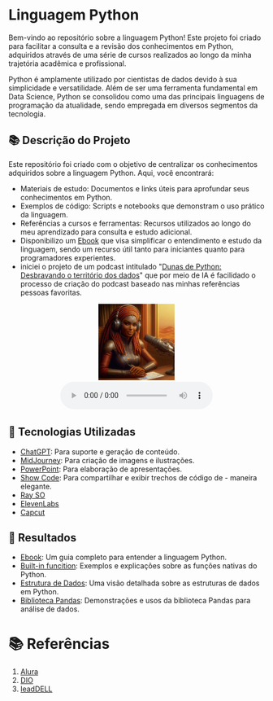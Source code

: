 # Linguagem Python

Bem-vindo ao repositório sobre a linguagem Python! Este projeto foi criado para facilitar a consulta e a revisão dos conhecimentos em Python, adquiridos através de uma série de cursos realizados ao longo da minha trajetória acadêmica e profissional.

Python é amplamente utilizado por cientistas de dados devido à sua simplicidade e versatilidade. Além de ser uma ferramenta fundamental em Data Science, Python se consolidou como uma das principais linguagens de programação da atualidade, sendo empregada em diversos segmentos da tecnologia.

## 📚 Descrição do Projeto

Este repositório foi criado com o objetivo de centralizar os conhecimentos adquiridos sobre a linguagem Python. Aqui, você encontrará:
- Materiais de estudo: Documentos e links úteis para aprofundar seus conhecimentos em Python.
- Exemplos de código: Scripts e notebooks que demonstram o uso prático da linguagem.
- Referências a cursos e ferramentas: Recursos utilizados ao longo do meu aprendizado para consulta e estudo adicional.
- Disponibilizo um [Ebook](/docs/ebook/Ebook%20python.pdf) que visa simplificar o entendimento e estudo da linguagem, sendo um recurso útil tanto para iniciantes quanto para programadores experientes.
-  iniciei o projeto de um podcast intitulado "[Dunas de Python: Desbravando o território dos dados](/docs/podcast/)" que por meio de IA é facilidado o processo de criação do podcast baseado nas minhas referências pessoas favoritas.
  <div align="center">
    <img src="figs/ebook/apresentadora-podcast.jpg" alt="Braço robótico didático" width="150" height="150">
    <br>
  </div>

<div align="center">
    <audio src="podcast/EP-1.mp3" controls title="Podcast: primeiro episódio"></audio>
</div>

## 🤖 Tecnologias Utilizadas
- [ChatGPT](https://chat.openai.com/): Para suporte e geração de conteúdo.
- [MidJourney](https://www.midjourney.com/app/): Para criação de imagens e ilustrações.
- [PowerPoint](https://www.microsoft.com/en/microsoft-365/powerpoint): Para elaboração de apresentações.
- [Show Code](https://showcode.app/): Para compartilhar e exibir trechos de código de - maneira elegante.
- [Ray SO](https://ray.so)
-  [ElevenLabs](https://beta.elevenlabs.io/)
-  [Capcut](https://www.capcut.com/pt-br/)

## 🚀 Resultados
 - [Ebook](/docs/ebook/Ebook%20python.pdf): Um guia completo para entender a linguagem Python.
 - [Built-in funcition](/scripts/python-Built-in.ipynb): Exemplos e explicações sobre as funções nativas do Python.
 - [Estrutura de Dados](/scripts/python-data-structure.ipynb): Uma visão detalhada sobre as estruturas de dados em Python.
 - [Biblioteca Pandas](/scripts/python-lib-pandas.ipynb): Demonstrações e usos da biblioteca Pandas para análise de dados.

# 📚 Referências
1. [Alura](https://cursos.alura.com.br/)
2. [DIO](https://web.dio.me/)
3. [leadDELL](https://leadfortaleza.com.br/portal)